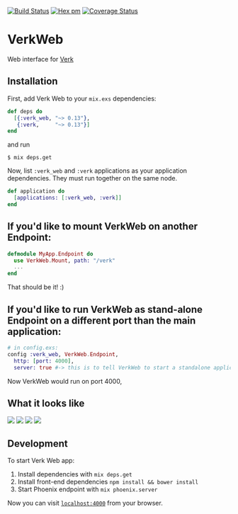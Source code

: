 [![Build Status](https://travis-ci.org/edgurgel/verk_web.svg?branch=master)](https://travis-ci.org/edgurgel/verk_web)
[![Hex pm](http://img.shields.io/hexpm/v/verk_web.svg?style=flat)](https://hex.pm/packages/verk_web)
[![Coverage Status](https://coveralls.io/repos/edgurgel/verk_web/badge.svg?branch=master&service=github)](https://coveralls.io/github/edgurgel/verk_web?branch=master)

# VerkWeb

Web interface for [Verk](https://github.com/edgurgel/verk)


## Installation

First, add Verk Web to your `mix.exs` dependencies:

```elixir
def deps do
  [{:verk_web, "~> 0.13"},
   {:verk,     "~> 0.13"}]
end
```

and run

```
$ mix deps.get
```

Now, list `:verk_web` and `:verk` applications as your application dependencies. They must run together on the same node.

```elixir
def application do
  [applications: [:verk_web, :verk]]
end
```

## If you'd like to mount VerkWeb on another Endpoint:


```elixir
defmodule MyApp.Endpoint do
  use VerkWeb.Mount, path: "/verk"
  ...
end
```

That should be it! :)

## If you'd like to run VerkWeb as stand-alone Endpoint on a different port than the main application:

```elixir
# in config.exs:
config :verk_web, VerkWeb.Endpoint,
  http: [port: 4000],
  server: true #-> this is to tell VerkWeb to start a standalone application!
```
Now VerkWeb would run on port 4000,



## What it looks like

![](http://i.imgur.com/AclG57m.png)
![](http://i.imgur.com/oC9Ven3.png)
![](http://i.imgur.com/pktr4Zv.png)
![](https://cloud.githubusercontent.com/assets/30873/14195722/1a1d7b54-f819-11e5-90fd-c1ff8b7f4613.png)


## Development

To start Verk Web app:

  1. Install dependencies with `mix deps.get`
  1. Install front-end dependencies `npm install && bower install`
  1. Start Phoenix endpoint with `mix phoenix.server`

Now you can visit [`localhost:4000`](http://localhost:4000) from your browser.

